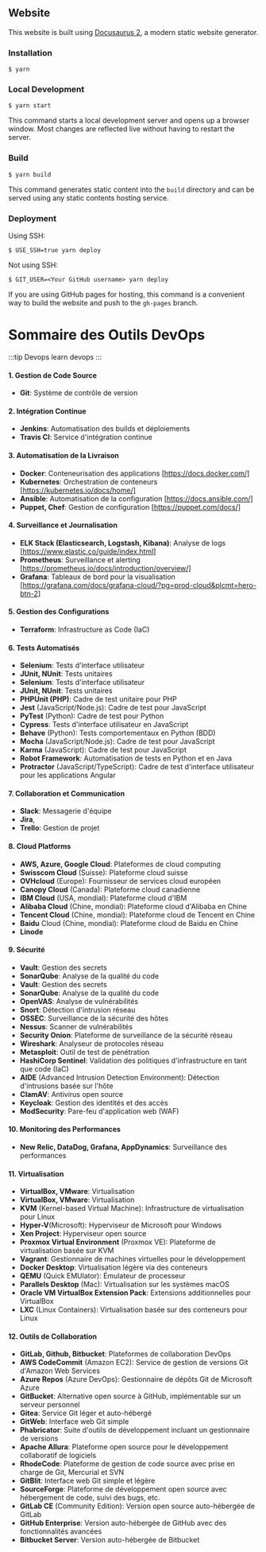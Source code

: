 ## Website
This website is built using [Docusaurus 2](https://docusaurus.io/), a modern static website generator.
### Installation
```
$ yarn
```
### Local Development
```
$ yarn start
```
This command starts a local development server and opens up a browser window. Most changes are reflected live without having to restart the server.
### Build
```
$ yarn build
```
This command generates static content into the `build` directory and can be served using any static contents hosting service.
### Deployment
Using SSH:
```
$ USE_SSH=true yarn deploy
```
Not using SSH:
```
$ GIT_USER=<Your GitHub username> yarn deploy
```
If you are using GitHub pages for hosting, this command is a convenient way to build the website and push to the `gh-pages` branch.
# Sommaire des Outils DevOps
:::tip Devops
learn devops
:::
#### 1. Gestion de Code Source
- **Git**: Système de contrôle de version
#### 2. Intégration Continue
- **Jenkins**: Automatisation des builds et déploiements
- **Travis CI**: Service d'intégration continue

#### 3. Automatisation de la Livraison
- **Docker**: Conteneurisation des applications [https://docs.docker.com/]
- **Kubernetes**: Orchestration de conteneurs [https://kubernetes.io/docs/home/]
- **Ansible**: Automatisation de la configuration [https://docs.ansible.com/]
- **Puppet, Chef**: Gestion de configuration [https://puppet.com/docs/]

#### 4. Surveillance et Journalisation
- **ELK Stack (Elasticsearch, Logstash, Kibana)**: Analyse de logs [https://www.elastic.co/guide/index.html]
- **Prometheus**: Surveillance et alerting [https://prometheus.io/docs/introduction/overview/]
- **Grafana**: Tableaux de bord pour la visualisation [https://grafana.com/docs/grafana-cloud/?pg=prod-cloud&plcmt=hero-btn-2]

#### 5. Gestion des Configurations
- **Terraform**: Infrastructure as Code (IaC)

#### 6. Tests Automatisés
- **Selenium**: Tests d'interface utilisateur
- **JUnit, NUnit**: Tests unitaires
- **Selenium**: Tests d'interface utilisateur
- **JUnit, NUnit**: Tests unitaires
- **PHPUnit (PHP)**: Cadre de test unitaire pour PHP
- **Jest** (JavaScript/Node.js): Cadre de test pour JavaScript
- **PyTest** (Python): Cadre de test pour Python
- **Cypress**: Tests d'interface utilisateur en JavaScript
- **Behave** (Python): Tests comportementaux en Python (BDD)
- **Mocha** (JavaScript/Node.js): Cadre de test pour JavaScript
- **Karma** (JavaScript): Cadre de test pour JavaScript
- **Robot Framework**: Automatisation de tests en Python et en Java
- **Protractor** (JavaScript/TypeScript): Cadre de test d'interface utilisateur pour les applications Angular

#### 7. Collaboration et Communication
- **Slack**: Messagerie d'équipe
- **Jira**, 
- **Trello**: Gestion de projet

#### 8. Cloud Platforms
- **AWS, Azure, Google Cloud**: Plateformes de cloud computing
- **Swisscom Cloud** (Suisse): Plateforme cloud suisse
- **OVHcloud** (Europe): Fournisseur de services cloud européen
- **Canopy Cloud** (Canada): Plateforme cloud canadienne
- **IBM Cloud** (USA, mondial): Plateforme cloud d'IBM
- **Alibaba Cloud** (Chine, mondial): Plateforme cloud d'Alibaba en Chine 
- **Tencent Cloud** (Chine, mondial): Plateforme cloud de Tencent en Chine 
- **Baidu** Cloud (Chine, mondial): Plateforme cloud de Baidu en Chine
- **Linode**

#### 9. Sécurité
- **Vault**: Gestion des secrets
- **SonarQube**: Analyse de la qualité du code
- **Vault**: Gestion des secrets
- **SonarQube**: Analyse de la qualité du code
- **OpenVAS**: Analyse de vulnérabilités
- **Snort**: Détection d'intrusion réseau
- **OSSEC**: Surveillance de la sécurité des hôtes
- **Nessus**: Scanner de vulnérabilités
- **Security Onion**: Plateforme de surveillance de la sécurité réseau
- **Wireshark**: Analyseur de protocoles réseau
- **Metasploit**: Outil de test de pénétration
- **HashiCorp Sentinel**: Validation des politiques d'infrastructure en tant que code (IaC)
- **AIDE** (Advanced Intrusion Detection Environment): Détection d'intrusions basée sur l'hôte
- **ClamAV**: Antivirus open source
- **Keycloak**: Gestion des identités et des accès
- **ModSecurity**: Pare-feu d'application web (WAF)

#### 10. Monitoring des Performances
- **New Relic, DataDog, Grafana, AppDynamics**: Surveillance des performances

#### 11. Virtualisation
- **VirtualBox, VMware**: Virtualisation
- **VirtualBox, VMware**: Virtualisation
- **KVM** (Kernel-based Virtual Machine): Infrastructure de virtualisation pour Linux
- **Hyper-V**(Microsoft): Hyperviseur de Microsoft pour Windows
- **Xen Project**: Hyperviseur open source
- **Proxmox Virtual Environment** (Proxmox VE): Plateforme de virtualisation basée sur KVM
- **Vagrant**: Gestionnaire de machines virtuelles pour le développement
- **Docker Desktop**: Virtualisation légère via des conteneurs
- **QEMU** (Quick EMUlator): Émulateur de processeur
- **Parallels Desktop** (Mac): Virtualisation sur les systèmes macOS
- **Oracle VM VirtualBox Extension Pack**: Extensions additionnelles pour VirtualBox
- **LXC** (Linux Containers): Virtualisation basée sur des conteneurs pour Linux


#### 12. Outils de Collaboration
- **GitLab, Github, Bitbucket**: Plateformes de collaboration DevOps
- **AWS CodeCommit** (Amazon EC2): Service de gestion de versions Git d'Amazon Web Services
- **Azure Repos** (Azure DevOps): Gestionnaire de dépôts Git de Microsoft Azure
- **GitBucket**: Alternative open source à GitHub, implémentable sur un serveur personnel
- **Gitea**: Service Git léger et auto-hébergé
- **GitWeb**: Interface web Git simple
- **Phabricator**: Suite d'outils de développement incluant un gestionnaire de versions
- **Apache Allura**: Plateforme open source pour le développement collaboratif de logiciels
- **RhodeCode**: Plateforme de gestion de code source avec prise en charge de Git, Mercurial et SVN
- **GitBlit**: Interface web Git simple et légère
- **SourceForge**: Plateforme de développement open source avec hébergement de code, suivi des bugs, etc.
- **GitLab CE** (Community Edition): Version open source auto-hébergée de GitLab
- **GitHub Enterprise**: Version auto-hébergée de GitHub avec des fonctionnalités avancées
- **Bitbucket Server**: Version auto-hébergée de Bitbucket
